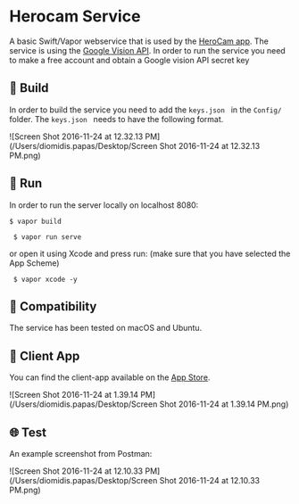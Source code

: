 # Herocam Service

A basic Swift/Vapor webservice that is used by the [HeroCam app](https://herocamapp.github.io). The service is using the [Google Vision API](https://cloud.google.com/vision/). In order to run the service you need to make a free account and obtain a Google vision API secret key



## 🔧 Build

In order to build the service you need to add the  `keys.json `  in the  `Config/ ` folder. The  `keys.json `  needs to have the following format.

![Screen Shot 2016-11-24 at 12.32.13 PM](/Users/diomidis.papas/Desktop/Screen Shot 2016-11-24 at 12.32.13 PM.png)



##  🏃 Run

In order to run the server locally on localhost 8080:

 `$ vapor build ` 

` $ vapor run serve`

or open it using Xcode and press run: (make sure that you have selected the App Scheme)

` $ vapor xcode -y`



## 🔧 Compatibility

The service has been tested on macOS and Ubuntu.



## 📱 Client App

You can find the client-app available on the [ App Store](https://herocamapp.github.io). 

![Screen Shot 2016-11-24 at 1.39.14 PM](/Users/diomidis.papas/Desktop/Screen Shot 2016-11-24 at 1.39.14 PM.png)



## 🌐 Test

An example screenshot from Postman:

![Screen Shot 2016-11-24 at 12.10.33 PM](/Users/diomidis.papas/Desktop/Screen Shot 2016-11-24 at 12.10.33 PM.png)